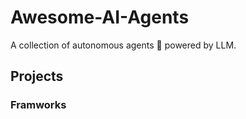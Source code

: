 # Awesome-AI-Agents
A collection of autonomous agents 🤖️ powered by LLM.
## Projects

### Framworks
